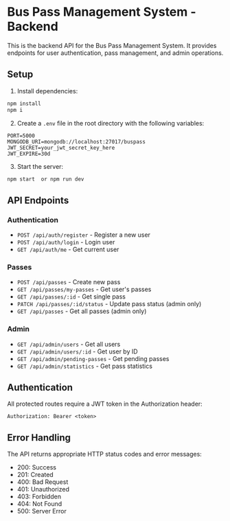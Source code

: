 # Bus Pass Management System - Backend

This is the backend API for the Bus Pass Management System. It provides endpoints for user authentication, pass management, and admin operations.

## Setup

1. Install dependencies:

```bash
npm install
npm i 
```

2. Create a `.env` file in the root directory with the following variables:

```
PORT=5000
MONGODB_URI=mongodb://localhost:27017/buspass
JWT_SECRET=your_jwt_secret_key_here
JWT_EXPIRE=30d
```

3. Start the server:

```bash
npm start  or npm run dev
```

## API Endpoints

### Authentication

- `POST /api/auth/register` - Register a new user
- `POST /api/auth/login` - Login user
- `GET /api/auth/me` - Get current user

### Passes

- `POST /api/passes` - Create new pass
- `GET /api/passes/my-passes` - Get user's passes
- `GET /api/passes/:id` - Get single pass
- `PATCH /api/passes/:id/status` - Update pass status (admin only)
- `GET /api/passes` - Get all passes (admin only)

### Admin

- `GET /api/admin/users` - Get all users
- `GET /api/admin/users/:id` - Get user by ID
- `GET /api/admin/pending-passes` - Get pending passes
- `GET /api/admin/statistics` - Get pass statistics

## Authentication

All protected routes require a JWT token in the Authorization header:

```
Authorization: Bearer <token>
```

## Error Handling

The API returns appropriate HTTP status codes and error messages:

- 200: Success
- 201: Created
- 400: Bad Request
- 401: Unauthorized
- 403: Forbidden
- 404: Not Found
- 500: Server Error
